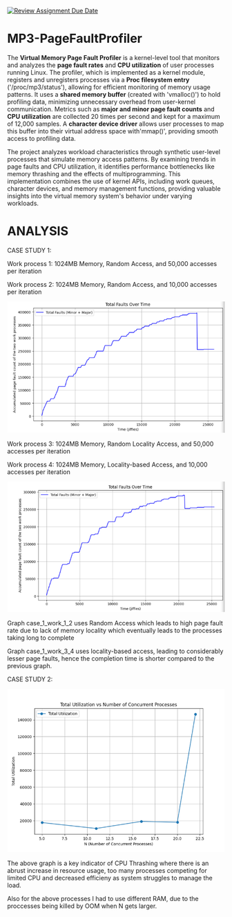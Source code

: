 [![Review Assignment Due Date](https://classroom.github.com/assets/deadline-readme-button-22041afd0340ce965d47ae6ef1cefeee28c7c493a6346c4f15d667ab976d596c.svg)](https://classroom.github.com/a/3ti8WBjt)
# MP3-PageFaultProfiler

The **Virtual Memory Page Fault Profiler** is a kernel-level tool that monitors and analyzes the **page fault rates** and **CPU utilization** of user processes running Linux. The profiler, which is implemented as a kernel module, registers and unregisters processes via a **Proc filesystem entry** ('/proc/mp3/status'), allowing for efficient monitoring of memory usage patterns. It uses a **shared memory buffer** (created with 'vmalloc()') to hold profiling data, minimizing unnecessary overhead from user-kernel communication. Metrics such as **major and minor page fault counts** and **CPU utilization** are collected 20 times per second and kept for a maximum of 12,000 samples. A **character device driver** allows user processes to map this buffer into their virtual address space with'mmap()', providing smooth access to profiling data.

The project analyzes workload characteristics through synthetic user-level processes that simulate memory access patterns. By examining trends in page faults and CPU utilization, it identifies performance bottlenecks like memory thrashing and the effects of multiprogramming. This implementation combines the use of kernel APIs, including work queues, character devices, and memory management functions, providing valuable insights into the virtual memory system's behavior under varying workloads.


# ANALYSIS 
CASE STUDY 1:

Work process 1: 1024MB Memory, Random Access, and 50,000 accesses per iteration

Work process 2: 1024MB Memory, Random Access, and 10,000 accesses per iteration

 ![alt text](case_1_work_1_2.png)

Work process 3: 1024MB Memory, Random Locality Access, and 50,000 accesses per iteration

Work process 4: 1024MB Memory, Locality-based Access, and 10,000 accesses per iteration

 ![alt text](case_1_work_3_4.png)

 Graph case_1_work_1_2 uses Random Access which leads to high page fault rate due to lack of memory locality which eventually leads to the processes taking long to complete

 Graph case_1_work_3_4 uses locality-based access, leading to considerably lesser page faults, hence the completion time is shorter compared to the previous graph. 

 CASE STUDY 2: 

![alt text](case_2.png)

The above graph is a key indicator of CPU Thrashing where there is an abrust increase in resource usage, too many processes competing for limited CPU and decreased efficieny as system struggles to manage the load. 

Also for the above processes I had to use different RAM, due to the proccesses being killed by OOM when N gets larger.


